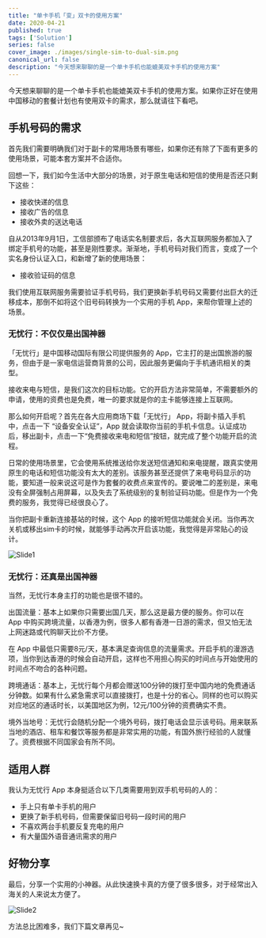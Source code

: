 ```yaml
---
title: "单卡手机「变」双卡的使用方案"
date: 2020-04-21
published: true
tags: ['Solution']
series: false
cover_image: ./images/single-sim-to-dual-sim.png
canonical_url: false
description: "今天想来聊聊的是一个单卡手机也能媲美双卡手机的使用方案"
---
```


今天想来聊聊的是一个单卡手机也能媲美双卡手机的使用方案。如果你正好在使用中国移动的套餐计划也有使用双卡的需求，那么就请往下看吧。

## 手机号码的需求

首先我们需要明确我们对于副卡的常用场景有哪些，如果你还有除了下面有更多的使用场景，可能本套方案并不合适你。

回想一下，我们如今生活中大部分的场景，对于原生电话和短信的使用是否还只剩下这些：

- 接收快递的信息
- 接收广告的信息
- 接收外卖的送达电话

自从2013年9月1日，工信部颁布了电话实名制要求后，各大互联网服务都加入了绑定手机号的功能，甚至是刚性要求。渐渐地，手机号码对我们而言，变成了一个实名身份认证入口，和新增了新的使用场景：

- 接收验证码的信息

我们使用互联网服务需要验证手机号码，我们更换新手机号码又需要付出巨大的迁移成本，那倒不如将这个旧号码转换为一个实用的手机 App，来帮你管理上述的场景。

### 无忧行：不仅仅是出国神器

「无忧行」是中国移动国际有限公司提供服务的 App，它主打的是出国旅游的服务，但由于是一家电信运营商背景的公司，因此服务更偏向于手机通讯相关的类型。

接收来电与短信，是我们这次的目标功能。它的开启方法非常简单，不需要额外的申请，使用的资费也是免费，唯一的要求就是你的主卡能够连接上互联网。

那么如何开启呢？首先在各大应用商场下载「无忧行」 App，将副卡插入手机中，点击一下 “设备安全认证”，App 就会读取你当前的手机卡信息。认证成功后，移出副卡，点击一下“免费接收来电和短信”按钮，就完成了整个功能开启的流程。

日常的使用场景里，它会使用系统推送给你发送短信通知和来电提醒，跟真实使用原生的电话和短信功能没有太大的差别。该服务甚至还提供了来电号码显示的功能，要知道一般来说这可是作为套餐的收费点来宣传的。要说唯二的差别是，来电没有全屏强制占用屏幕，以及失去了系统级别的复制验证码功能。但是作为一个免费的服务，我觉得已经很良心了。

当你把副卡重新连接基站的时候，这个 App 的接听短信功能就会关闭。当你再次关机或移出sim卡的时候，就能够手动再次开启该功能，我觉得是非常贴心的设计。

![Slide1](https://wsine.cn-gd.ufileos.com/image/1330edde4a43554b1e1f65c16872804f.PNG)

### 无忧行：还真是出国神器

当然，无忧行本身主打的功能也是很不错的。

出国流量：基本上如果你只需要出国几天，那么这是最方便的服务。你可以在 App 中购买跨境流量，以香港为例，很多人都有香港一日游的需求，但又怕无法上网迷路或代购聊天比价不方便。

在 App 中最低只需要8元/天，基本满足查询信息的流量需求。开启手机的漫游选项，当你到达香港的时候会自动开启，这样也不用担心购买的时间点与开始使用的时间点不吻合的各种问题。

跨境通话：基本上，无忧行每个月都会赠送100分钟的拨打至中国内地的免费通话分钟数。如果有什么紧急需求可以直接拨打，也是十分的省心。同样的也可以购买对应地区的通话时长，以美国地区为例，12元/100分钟的资费确实不贵。

境外当地号：无忧行会随机分配一个境外号码，拨打电话会显示该号码。用来联系当地的酒店、租车和餐饮等服务都是非常实用的功能，有国外旅行经验的人就懂了。资费根据不同国家会有所不同。

## 适用人群

我认为无忧行 App 本身挺适合以下几类需要用到双手机号码的人的：

- 手上只有单卡手机的用户
- 更换了新手机号码，但需要保留旧号码一段时间的用户
- 不喜欢两台手机要反复充电的用户
- 有大量国外语音通讯需求的用户

## 好物分享

最后，分享一个实用的小神器。从此快速换卡真的方便了很多很多，对于经常出入海关的人来说太方便了。

![Slide2](https://wsine.cn-gd.ufileos.com/image/f2253357952ee19c0e6b1999ae1340ef.PNG)

方法总比困难多，我们下篇文章再见~
